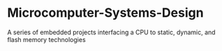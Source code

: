 # Microcomputer-Systems-Design
A series of embedded projects interfacing a CPU to static, dynamic, and flash memory technologies
